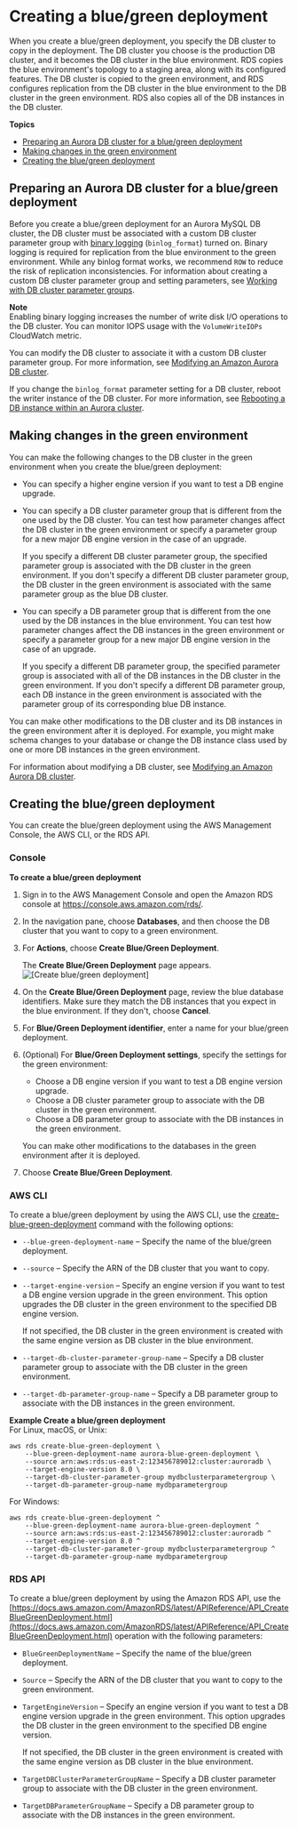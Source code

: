 # Creating a blue/green deployment<a name="blue-green-deployments-creating"></a>

When you create a blue/green deployment, you specify the DB cluster to copy in the deployment\. The DB cluster you choose is the production DB cluster, and it becomes the DB cluster in the blue environment\. RDS copies the blue environment's topology to a staging area, along with its configured features\. The DB cluster is copied to the green environment, and RDS configures replication from the DB cluster in the blue environment to the DB cluster in the green environment\. RDS also copies all of the DB instances in the DB cluster\.

**Topics**
+ [Preparing an Aurora DB cluster for a blue/green deployment](#blue-green-deployments-creating-preparing-aurora)
+ [Making changes in the green environment](#blue-green-deployments-creating-changes)
+ [Creating the blue/green deployment](#blue-green-deployments-creating-create)

## Preparing an Aurora DB cluster for a blue/green deployment<a name="blue-green-deployments-creating-preparing-aurora"></a>

Before you create a blue/green deployment for an Aurora MySQL DB cluster, the DB cluster must be associated with a custom DB cluster parameter group with [binary logging](USER_LogAccess.MySQL.BinaryFormat.md) \(`binlog_format`\) turned on\. Binary logging is required for replication from the blue environment to the green environment\. While any binlog format works, we recommend `ROW` to reduce the risk of replication inconsistencies\. For information about creating a custom DB cluster parameter group and setting parameters, see [Working with DB cluster parameter groups](USER_WorkingWithDBClusterParamGroups.md)\.

**Note**  
Enabling binary logging increases the number of write disk I/O operations to the DB cluster\. You can monitor IOPS usage with the `VolumeWriteIOPs` CloudWatch metric\.

You can modify the DB cluster to associate it with a custom DB cluster parameter group\. For more information, see [Modifying an Amazon Aurora DB cluster](Aurora.Modifying.md)\.

If you change the `binlog_format` parameter setting for a DB cluster, reboot the writer instance of the DB cluster\. For more information, see [Rebooting a DB instance within an Aurora cluster](USER_RebootCluster.md#aurora-reboot-db-instance)\.

## Making changes in the green environment<a name="blue-green-deployments-creating-changes"></a>

You can make the following changes to the DB cluster in the green environment when you create the blue/green deployment:
+ You can specify a higher engine version if you want to test a DB engine upgrade\.
+ You can specify a DB cluster parameter group that is different from the one used by the DB cluster\. You can test how parameter changes affect the DB cluster in the green environment or specify a parameter group for a new major DB engine version in the case of an upgrade\.

  If you specify a different DB cluster parameter group, the specified parameter group is associated with the DB cluster in the green environment\. If you don't specify a different DB cluster parameter group, the DB cluster in the green environment is associated with the same parameter group as the blue DB cluster\.
+ You can specify a DB parameter group that is different from the one used by the DB instances in the blue environment\. You can test how parameter changes affect the DB instances in the green environment or specify a parameter group for a new major DB engine version in the case of an upgrade\.

  If you specify a different DB parameter group, the specified parameter group is associated with all of the DB instances in the DB cluster in the green environment\. If you don't specify a different DB parameter group, each DB instance in the green environment is associated with the parameter group of its corresponding blue DB instance\.

You can make other modifications to the DB cluster and its DB instances in the green environment after it is deployed\. For example, you might make schema changes to your database or change the DB instance class used by one or more DB instances in the green environment\.

For information about modifying a DB cluster, see [Modifying an Amazon Aurora DB cluster](Aurora.Modifying.md)\.

## Creating the blue/green deployment<a name="blue-green-deployments-creating-create"></a>

You can create the blue/green deployment using the AWS Management Console, the AWS CLI, or the RDS API\.

### Console<a name="blue-green-deployments-creating-console"></a>

**To create a blue/green deployment**

1. Sign in to the AWS Management Console and open the Amazon RDS console at [https://console\.aws\.amazon\.com/rds/](https://console.aws.amazon.com/rds/)\.

1. In the navigation pane, choose **Databases**, and then choose the DB cluster that you want to copy to a green environment\.

1. For **Actions**, choose **Create Blue/Green Deployment**\.

   The **Create Blue/Green Deployment** page appears\.   
![\[Create blue/green deployment\]](http://docs.aws.amazon.com/AmazonRDS/latest/AuroraUserGuide/images/blue-green-deployment-create-aurora.png)

1. On the **Create Blue/Green Deployment** page, review the blue database identifiers\. Make sure they match the DB instances that you expect in the blue environment\. If they don't, choose **Cancel**\.

1. For **Blue/Green Deployment identifier**, enter a name for your blue/green deployment\.

1. \(Optional\) For **Blue/Green Deployment settings**, specify the settings for the green environment:
   + Choose a DB engine version if you want to test a DB engine version upgrade\.
   + Choose a DB cluster parameter group to associate with the DB cluster in the green environment\.
   + Choose a DB parameter group to associate with the DB instances in the green environment\.

   You can make other modifications to the databases in the green environment after it is deployed\.

1. Choose **Create Blue/Green Deployment**\.

### AWS CLI<a name="blue-green-deployments-creating-cli"></a>

To create a blue/green deployment by using the AWS CLI, use the [create\-blue\-green\-deployment](https://docs.aws.amazon.com/cli/latest/reference/rds/create-blue-green-deployment.html) command with the following options:
+ `--blue-green-deployment-name` – Specify the name of the blue/green deployment\.
+ `--source` – Specify the ARN of the DB cluster that you want to copy\.
+ `--target-engine-version` – Specify an engine version if you want to test a DB engine version upgrade in the green environment\. This option upgrades the DB cluster in the green environment to the specified DB engine version\.

  If not specified, the DB cluster in the green environment is created with the same engine version as DB cluster in the blue environment\.
+ `--target-db-cluster-parameter-group-name` – Specify a DB cluster parameter group to associate with the DB cluster in the green environment\.
+ `--target-db-parameter-group-name` – Specify a DB parameter group to associate with the DB instances in the green environment\.

**Example Create a blue/green deployment**  
For Linux, macOS, or Unix:  

```
aws rds create-blue-green-deployment \
    --blue-green-deployment-name aurora-blue-green-deployment \
    --source arn:aws:rds:us-east-2:123456789012:cluster:auroradb \
    --target-engine-version 8.0 \
    --target-db-cluster-parameter-group mydbclusterparametergroup \
    --target-db-parameter-group-name mydbparametergroup
```
For Windows:  

```
aws rds create-blue-green-deployment ^
    --blue-green-deployment-name aurora-blue-green-deployment ^
    --source arn:aws:rds:us-east-2:123456789012:cluster:auroradb ^
    --target-engine-version 8.0 ^
    --target-db-cluster-parameter-group mydbclusterparametergroup ^
    --target-db-parameter-group-name mydbparametergroup
```

### RDS API<a name="blue-green-deployments-creating-api"></a>

To create a blue/green deployment by using the Amazon RDS API, use the [https://docs.aws.amazon.com/AmazonRDS/latest/APIReference/API_CreateBlueGreenDeployment.html](https://docs.aws.amazon.com/AmazonRDS/latest/APIReference/API_CreateBlueGreenDeployment.html) operation with the following parameters:
+ `BlueGreenDeploymentName` – Specify the name of the blue/green deployment\.
+ `Source` – Specify the ARN of the DB cluster that you want to copy to the green environment\.
+ `TargetEngineVersion` – Specify an engine version if you want to test a DB engine version upgrade in the green environment\. This option upgrades the DB cluster in the green environment to the specified DB engine version\.

  If not specified, the DB cluster in the green environment is created with the same engine version as DB cluster in the blue environment\.
+ `TargetDBClusterParameterGroupName` – Specify a DB cluster parameter group to associate with the DB cluster in the green environment\.
+ `TargetDBParameterGroupName` – Specify a DB parameter group to associate with the DB instances in the green environment\.